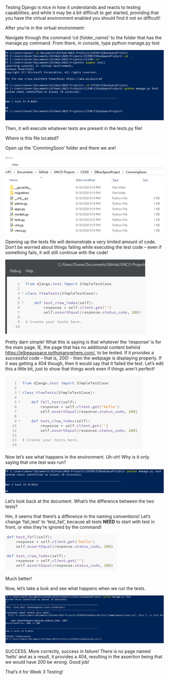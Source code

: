 Testing
Django is nice in how it understands and reacts to testing capabilities; and while it may be a bit difficult to get started, providing that you have the virtual environment enabled you should find it not so difficult!

After you’re in the virtual environment:

Navigate through the command ‘cd (folder_name)’ to the folder that has the manage.py command. From there, in console, type python manage.py test

![](../../images/TestTutImg1.png)

Then,  it will execute whatever tests are present in the  tests.py file!

Where is this file located?

Open up the ‘CommingSoon’ folder and there we are!

![](../../images/TestTutImg2.png)

Opening up the tests file will demonstrate a very limited amount of code. Don’t be worried about things failing while executing the test code – even if something fails, it will still continue with the code!

![](../../images/TestTutImg3.png)
 
Pretty darn simple! What this is saying is that whatever the ‘response’ is for the main page, IE, the page that has no additional content behind https://elbeauspace.pythonanywhere.com/, to be tested. If it provides a successful code – that is, 200! - then the webpage is displaying properly. If it was getting a 404 though, then it would say that it failed the test. Let’s edit this a little bit, just to show that things work even if things aren’t perfect!
 
![](../../images/TestTutImg4.png)

Now let’s see what happens in the environment.
Uh-oh! Why is it only saying that one test was run?

![](../../images/TestTutImg5.png)
 
Let’s look back at the document. What’s the difference between the two tests? 

Hm, it seems that there’s a difference in the naming conventions! Let’s change ‘fail_test’ to ‘test_fail’, because all tests **NEED** to start with test in front, or else they’re ignored by the command!

![](../../images/TestTutImg6.png)
 
Much better!

Now, let’s take a look and see what happens when we run the tests.

![](../../images/TestTutImg7.png)

SUCCESS. More correctly, success in failure! There is no page named ‘hello’ and as a result, it provides a 404, resulting in the assertion being that we would have 200 be wrong. Good job!

That’s it for Week 3 Testing! 

